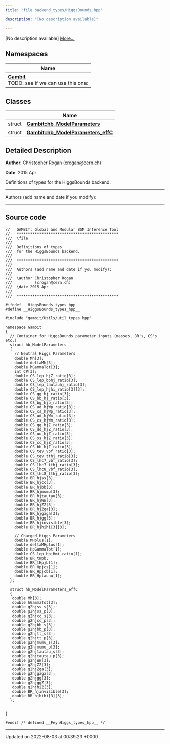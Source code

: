 ```yaml
---
title: 'file backend_types/HiggsBounds.hpp'

description: "[No description available]"

---
```







[No description available] [More...](#detailed-description)

## Namespaces

| Name           |
| -------------- |
| **[Gambit](/documentation/code/main/namespaces/namespacegambit/)** <br>TODO: see if we can use this one:  |

## Classes

|                | Name           |
| -------------- | -------------- |
| struct | **[Gambit::hb_ModelParameters](/documentation/code/main/classes/structgambit_1_1hb__modelparameters/)**  |
| struct | **[Gambit::hb_ModelParameters_effC](/documentation/code/main/classes/structgambit_1_1hb__modelparameters__effc/)**  |

## Detailed Description


**Author**: Christopher Rogan ([crogan@cern.ch](mailto:crogan@cern.ch)) 

**Date**: 2015 Apr

Definitions of types for the HiggsBounds backend.



------------------

Authors (add name and date if you modify):



------------------




## Source code

```
//   GAMBIT: Global and Modular BSM Inference Tool
//   *********************************************
///  \file
///
///  Definitions of types
///  for the HiggsBounds backend.
///
///  *********************************************
///
///  Authors (add name and date if you modify):
///
///  \author Christopher Rogan
///          (crogan@cern.ch)
///  \date 2015 Apr
///
///  *********************************************

#ifndef __HiggsBounds_types_hpp__
#define __HiggsBounds_types_hpp__

#include "gambit/Utils/util_types.hpp"

namespace Gambit
{
  // Container for HiggsBounds parameter inputs (masses, BR's, CS's etc.)
  struct hb_ModelParameters
  {
    // Neutral Higgs Parameters
    double Mh[3];
    double deltaMh[3];
    double hGammaTot[3];
    int CP[3];
    double CS_lep_hjZ_ratio[3];
    double CS_lep_bbhj_ratio[3];
    double CS_lep_tautauhj_ratio[3];
    double CS_lep_hjhi_ratio[3][3];
    double CS_gg_hj_ratio[3];
    double CS_bb_hj_ratio[3];
    double CS_bg_hjb_ratio[3];
    double CS_ud_hjWp_ratio[3];
    double CS_cs_hjWp_ratio[3];
    double CS_ud_hjWm_ratio[3];
    double CS_cs_hjWm_ratio[3];
    double CS_gg_hjZ_ratio[3];
    double CS_dd_hjZ_ratio[3];
    double CS_uu_hjZ_ratio[3];
    double CS_ss_hjZ_ratio[3];
    double CS_cc_hjZ_ratio[3];
    double CS_bb_hjZ_ratio[3];
    double CS_tev_vbf_ratio[3];
    double CS_tev_tthj_ratio[3];
    double CS_lhc7_vbf_ratio[3];
    double CS_lhc7_tthj_ratio[3];
    double CS_lhc8_vbf_ratio[3];
    double CS_lhc8_tthj_ratio[3];
    double BR_hjss[3];
    double BR_hjcc[3];
    double BR_hjbb[3];
    double BR_hjmumu[3];
    double BR_hjtautau[3];
    double BR_hjWW[3];
    double BR_hjZZ[3];
    double BR_hjZga[3];
    double BR_hjgaga[3];
    double BR_hjgg[3];
    double BR_hjinvisible[3];
    double BR_hjhihi[3][3];

    // Charged Higgs Parameters
    double MHplus[1];
    double deltaMHplus[1];
    double HpGammaTot[1];
    double CS_lep_HpjHmi_ratio[1];
    double BR_tWpb;
    double BR_tHpjb[1];
    double BR_Hpjcs[1];
    double BR_Hpjcb[1];
    double BR_Hptaunu[1];
  };

  struct hb_ModelParameters_effC
  {
   double Mh[3];
   double hGammaTot[3];
   double g2hjss_s[3];
   double g2hjss_p[3];
   double g2hjcc_s[3];
   double g2hjcc_p[3];
   double g2hjbb_s[3];
   double g2hjbb_p[3];
   double g2hjtt_s[3];
   double g2hjtt_p[3];
   double g2hjmumu_s[3];
   double g2hjmumu_p[3];
   double g2hjtautau_s[3];
   double g2hjtautau_p[3];
   double g2hjWW[3];
   double g2hjZZ[3];
   double g2hjZga[3];
   double g2hjgaga[3];
   double g2hjgg[3];
   double g2hjggZ[3];
   double g2hjhiZ[3];
   double BR_hjinvisible[3];
   double BR_hjhihi[3][3];
  };


}

#endif /* defined __FeynHiggs_types_hpp__ */
```


-------------------------------

Updated on 2022-08-03 at 00:39:23 +0000
